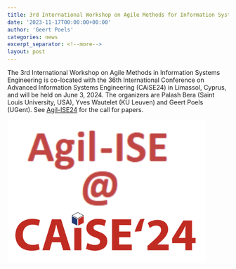 ```yaml
---
title: 3rd International Workshop on Agile Methods for Information Systems Engineering (Agil-ISE24) at CAiSE24 organized by Saint Louis University (USA), KU Leuven (LIRIS - campus Brussels) and UGent Business Informatics
date: '2023-11-17T00:00:00+00:00'
author: 'Geert Poels'
categories: news
excerpt_separator: <!--more-->
layout: post
---
```


The 3rd International Workshop on Agile Methods in Information Systems Engineering is co-located with the 36th International Conference on Advanced Information Systems Engineering (CAiSE24) in Limassol, Cyprus, and will be held on June 3, 2024. The organizers are Palash Bera (Saint Louis University, USA), Yves Wautelet (KU Leuven) and Geert Poels (UGent). See [Agil-ISE24](https://agilise.github.io/2024/paper.html) for the call for papers.

![](/uploads/Agil-ISE_2024.png)
<!--more-->

